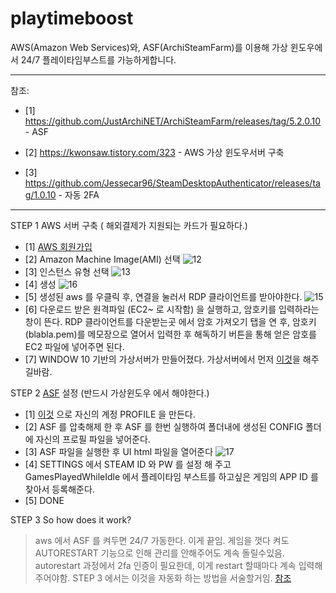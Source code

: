 # playtimeboost
AWS(Amazon Web Services)와, ASF(ArchiSteamFarm)를 이용해 가상 윈도우에서 24/7 플레이타임부스트를 가능하게합니다.

<hr/>

참조:
- [1] https://github.com/JustArchiNET/ArchiSteamFarm/releases/tag/5.2.0.10 - ASF

- [2] https://kwonsaw.tistory.com/323 - AWS 가상 윈도우서버 구축

- [3] https://github.com/Jessecar96/SteamDesktopAuthenticator/releases/tag/1.0.10 - 자동 2FA

<hr/>
STEP 1 AWS 서버 구축 ( 해외결제가 지원되는 카드가 필요하다.)

- [1] [AWS 회원가입](https://aws.amazon.com/ko/free/?trk=fa2d6ba3-df80-4d24-a453-bf30ad163af9&sc_channel=ps&sc_campaign=acquisition&sc_medium=ACQ-P|PS-GO|Brand|Desktop|SU|Core-Main|Core|KR|KR|Text&ef_id=Cj0KCQiA2NaNBhDvARIsAEw55hg6XgL93SNEdE7REvQvuF-HlfhInFwqRsxZGSU9E5pis5cOWERkL-gaAo1TEALw_wcB:G:s&s_kwcid=AL!4422!3!563761819834!e!!g!!aws&ef_id=Cj0KCQiA2NaNBhDvARIsAEw55hg6XgL93SNEdE7REvQvuF-HlfhInFwqRsxZGSU9E5pis5cOWERkL-gaAo1TEALw_wcB:G:s&s_kwcid=AL!4422!3!563761819834!e!!g!!aws&all-free-tier.sort-by=item.additionalFields.SortRank&all-free-tier.sort-order=asc&awsf.Free%20Tier%20Types=*all&awsf.Free%20Tier%20Categories=*all)
- [2] Amazon Machine Image(AMI) 선택 ![12](https://user-images.githubusercontent.com/46117865/145716377-03d439e6-6099-4257-8134-314e96122b15.png)
- [3] 인스턴스 유형 선택 ![13](https://user-images.githubusercontent.com/46117865/145716379-b4de601e-0ba9-43a7-9520-3a7eb6294c52.png)
- [4] 생성 ![16](https://user-images.githubusercontent.com/46117865/145716555-014faf82-bcaf-4ea5-99f5-32fdfaec7cbc.png)
- [5] 생성된 aws 를 우클릭 후, 연결을 눌러서 RDP 클라이언트를 받아야한다. ![15](https://user-images.githubusercontent.com/46117865/145716445-59b5f566-9551-400f-ae6d-5156de766e70.png)
- [6] 다운로드 받은 원격파일 (EC2~ 로 시작함) 을 실행하고, 암호키를 입력하라는 창이 뜬다. RDP 클라이언트를 다운받는곳 에서 암호 가져오기 탭을 연 후, 암호키(blabla.pem)를 메모장으로 열어서 입력한 후 해독하기 버튼을 통해 얻은 암호를 EC2 파일에 넣어주면 된다. 
- [7] WINDOW 10 기반의 가상서버가 만들어졌다. 가상서버에서 먼저 [이것](https://kwonsaw.tistory.com/322)을 해주길바람.


STEP 2 [ASF](https://github.com/JustArchiNET/ArchiSteamFarm/releases/tag/5.2.0.10) 설정 (반드시 가상윈도우 에서 해야한다.)
- [1] [이것](https://justarchinet.github.io/ASF-WebConfigGenerator/#/) 으로 자신의 계정 PROFILE 을 만든다.
- [2] ASF 를 압축해제 한 후 ASF 를 한번 실행하여 폴더내에 생성된 CONFIG 폴더에 자신의 프로필 파일을 넣어준다.
- [3] ASF 파일을 실행한 후 UI html 파일을 열어준다 ![17](https://user-images.githubusercontent.com/46117865/145717185-76f4e4ac-9808-43c3-be47-418e83f6d680.png)
- [4] SETTINGS 에서 STEAM ID 와 PW 를 설정 해 주고 GamesPlayedWhileIdle 에서 플레이타임 부스트를 하고싶은 게임의 APP ID 를 찾아서 등록해준다.
- [5] DONE

STEP 3 So how does it work?
> aws 에서 ASF 를 켜두면 24/7 가동한다. 이게 끝임. 게임을 껏다 켜도 AUTORESTART 기능으로 인해 관리를 안해주어도 계속 돌릴수있음. 
autorestart 과정에서 2fa 인증이 필요한데, 이게 restart 할때마다 계속 입력해주어야함. STEP 3 에서는 이것을 자동화 하는 방법을 서술할거임.
>[참조](https://github.com/JustArchiNET/ArchiSteamFarm/wiki/Two-factor-authentication)
